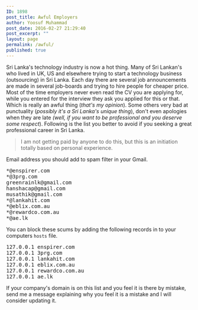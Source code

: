 ```yaml
---
ID: 1898
post_title: Awful Employers
author: Yoosuf Muhammad
post_date: 2016-02-27 21:29:40
post_excerpt: ""
layout: page
permalink: /awful/
published: true
---
```

Sri Lanka's technology industry is now a hot thing. Many of Sri Lankan's who lived in UK, US and elsewhere trying to start a technology business (outsourcing) in Sri Lanka. Each day there are several job announcements are made in several job-boards and trying to hire people for cheaper price. Most of the time employers never even read the CV you are applying for, while you entered for the interview they ask you applied for this or that. Which is really an awful thing (_that's my opinion_). Some others very bad at punctuality (_possibly it's a Sri Lanka's unique thing_), don't even apologies when they are late _(well, if you want to be professional and you deserve some respect_). Following is the list you better to avoid if you seeking a great professional career in Sri Lanka.

> I am not getting paid by anyone to do this, but this is an initiation totally based on personal experience.

Email address you should add to spam filter in your Gmail.

<pre>*@enspirer.com
*@3prg.com
greenrainlk@gmail.com
hanshacap@gmail.com
musathik@gmail.com
*@lankahit.com
*@eblix.com.au
*@rewardco.com.au
*@ae.lk</pre>

You can block these scums by adding the following records in to your computers `hosts` file.

<pre>127.0.0.1 enspirer.com
127.0.0.1 3prg.com
127.0.0.1 lankahit.com
127.0.0.1 eblix.com.au
127.0.0.1 rewardco.com.au
127.0.0.1 ae.lk</pre>

If your company's domain is on this list and you feel it is there by mistake, send me a message explaining why you feel it is a mistake and I will consider updating it.